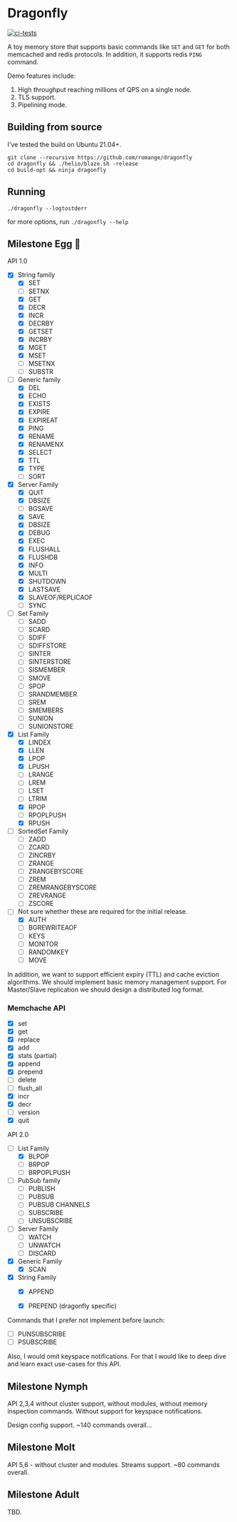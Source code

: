# Dragonfly

[![ci-tests](https://github.com/romange/dragonfly/actions/workflows/ci.yml/badge.svg)](https://github.com/romange/dragonfly/actions/workflows/ci.yml)

A toy memory store that supports basic commands like `SET` and `GET` for both memcached and redis protocols. In addition, it supports redis `PING` command.

Demo features include:
1. High throughput reaching millions of QPS on a single node.
2. TLS support.
3. Pipelining mode.

## Building from source
I've tested the build on Ubuntu 21.04+.


```
git clone --recursive https://github.com/romange/dragonfly
cd dragonfly && ./helio/blaze.sh -release
cd build-opt && ninja dragonfly

```

## Running

```
./dragonfly --logtostderr
```

for more options, run `./dragonfly --help`

## Milestone Egg 🥚

API 1.0
- [X] String family
  - [X] SET
  - [ ] SETNX
  - [X] GET
  - [X] DECR
  - [X] INCR
  - [X] DECRBY
  - [X] GETSET
  - [X] INCRBY
  - [X] MGET
  - [X] MSET
  - [ ] MSETNX
  - [ ] SUBSTR
- [ ] Generic family
  - [X] DEL
  - [X] ECHO
  - [X] EXISTS
  - [X] EXPIRE
  - [X] EXPIREAT
  - [X] PING
  - [X] RENAME
  - [X] RENAMENX
  - [X] SELECT
  - [X] TTL
  - [X] TYPE
  - [ ] SORT
- [X] Server Family
  - [X] QUIT
  - [X] DBSIZE
  - [ ] BGSAVE
  - [X] SAVE
  - [X] DBSIZE
  - [X] DEBUG
  - [X] EXEC
  - [X] FLUSHALL
  - [X] FLUSHDB
  - [X] INFO
  - [X] MULTI
  - [X] SHUTDOWN
  - [X] LASTSAVE
  - [X] SLAVEOF/REPLICAOF
  - [ ] SYNC
- [ ] Set Family
  - [ ] SADD
  - [ ] SCARD
  - [ ] SDIFF
  - [ ] SDIFFSTORE
  - [ ] SINTER
  - [ ] SINTERSTORE
  - [ ] SISMEMBER
  - [ ] SMOVE
  - [ ] SPOP
  - [ ] SRANDMEMBER
  - [ ] SREM
  - [ ] SMEMBERS
  - [ ] SUNION
  - [ ] SUNIONSTORE
- [X] List Family
  - [X] LINDEX
  - [X] LLEN
  - [X] LPOP
  - [X] LPUSH
  - [ ] LRANGE
  - [ ] LREM
  - [ ] LSET
  - [ ] LTRIM
  - [X] RPOP
  - [ ] RPOPLPUSH
  - [X] RPUSH
- [ ] SortedSet Family
  - [ ] ZADD
  - [ ] ZCARD
  - [ ] ZINCRBY
  - [ ] ZRANGE
  - [ ] ZRANGEBYSCORE
  - [ ] ZREM
  - [ ] ZREMRANGEBYSCORE
  - [ ] ZREVRANGE
  - [ ] ZSCORE
- [ ] Not sure whether these are required for the initial release.
  - [X] AUTH
  - [ ] BGREWRITEAOF
  - [ ] KEYS
  - [ ] MONITOR
  - [ ] RANDOMKEY
  - [ ] MOVE

In addition, we want to support efficient expiry (TTL) and cache eviction algorithms.
We should implement basic memory management support. For Master/Slave replication we should design
a distributed log format.

### Memchache API
- [X] set
- [X] get
- [X] replace
- [X] add
- [X] stats (partial)
- [x] append
- [x] prepend
- [ ] delete
- [ ] flush_all
- [x] incr
- [x] decr
- [ ] version
- [x] quit

API 2.0
- [ ] List Family
  - [X] BLPOP
  - [ ] BRPOP
  - [ ] BRPOPLPUSH
- [ ] PubSub family
  - [ ] PUBLISH
  - [ ] PUBSUB
  - [ ] PUBSUB CHANNELS
  - [ ] SUBSCRIBE
  - [ ] UNSUBSCRIBE
- [ ] Server Family
  - [ ] WATCH
  - [ ] UNWATCH
  - [ ] DISCARD
- [X] Generic Family
  - [X] SCAN
- [X] String Family
  - [X] APPEND
  - [X] PREPEND (dragonfly specific)


Commands that I prefer not implement before launch:
  - [ ] PUNSUBSCRIBE
  - [ ] PSUBSCRIBE

Also, I would omit keyspace notifications. For that I would like to deep dive and learn
exact use-cases for this API.

## Milestone Nymph
API 2,3,4 without cluster support, without modules, without memory inspection commands.
Without support for keyspace notifications.

Design config support. ~140 commands overall...
## Milestone Molt
API 5,6 - without cluster and modules. Streams support. ~80 commands overall.
## Milestone Adult
TBD.